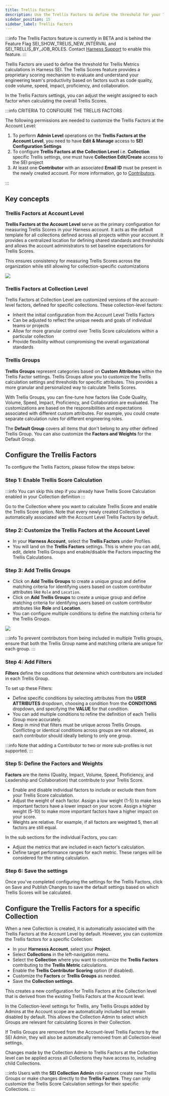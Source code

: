 ```yaml
---
title: Trellis Factors
description: Use the Trellis Factors to define the threshold for your Trellis Metrics calculation.
sidebar_position: 15
sidebar_label: Trellis Factors
---
```


:::info
The Trellis Factors feature is currently in BETA and is behind the Feature Flag SEI_SHOW_TRELIS_NEW_INTERVAL and SEI_TRELLIS_BY_JOB_ROLES. Contact [Harness Support](mailto:support@harness.io) to enable this feature.
:::

Trellis Factors are used to define the threshold for Trellis Metrics calculations in Harness SEI. 
The Trellis Scores feature provides a proprietary scoring mechanism to evaluate and understand your engineering team's productivity based on factors such as code quality, code volume, speed, impact, proficiency, and collaboration.

In the Trellis Factors settings, you can adjust the weight assigned to each factor when calculating the overall Trellis Scores.

:::info CRITERIA TO CONFIGURE THE TRELLIS FACTORS

The following permissions are needed to customize the Trellis Factors at the Account Level:

1. To perform **Admin Level** operations on the **Trellis Factors at the Account Level**, you need to have **Edit & Manage** access to **SEI Configuration Settings**
2. To configure **Trellis Factors at the Collection Level** i.e. **Collection** specific Trellis settings, one must have **Collection Edit/Create** access to the SEI project
3. At least one **Contributor** with an associated **Email ID** must be present in the newly created account. For more information, go to [Contributors](/docs/software-engineering-insights/sei-projects-and-collections/manage-contributors).

:::

## Key concepts

### Trellis Factors at Account Level

**Trellis Factors at the Account Level** serve as the primary configuration for measuring Trellis Scores in your Harness account. It acts as the default template for all collections defined across all projects within your account. It provides a centralized location for defining shared standards and thresholds and allows the account administrators to set baseline expectations for Trellis Scores. 

This ensures consistency for measuring Trellis Scores across the organization while still allowing for collection-specific customizations

![](../static/trellis-central-profile.png)

### Trellis Factors at Collection Level

Trellis Factors at Collection Level are customized versions of the account-level factors, defined for specific collections. These collection-level factors:

* Inherit the initial configuration from the Account Level Trellis Factors
* Can be adjusted to reflect the unique needs and goals of individual teams or projects
* Allow for more granular control over Trellis Score calculations within a particular collection
* Provide flexibility without compromising the overall organizational standards

### Trellis Groups

**Trellis Groups** represent categories based on **Custom Attributes** within the Trellis Factor settings. Trellis Groups allow you to customize the Trellis calculation settings and thresholds for specific attributes. This provides a more granular and personalized way to calculate Trellis Scores.

With Trellis Groups, you can fine-tune how factors like Code Quality, Volume, Speed, Impact, Proficiency, and Collaboration are evaluated. The customizations are based on the responsibilities and expectations associated with different custom attributes. For example, you could create separate calculation rules for different engineering roles.

The **Default Group** covers all items that don't belong to any other defined Trellis Group. You can also customize the **Factors and Weights** for the Default Group.

## Configure the Trellis Factors

To configure the Trellis Factors, please follow the steps below:

### Step 1: Enable Trellis Score Calculation

:::info
You can skip this step if you already have Trellis Score Calculation enabled in your Collection definition
:::

Go to the Collection where you want to calculate Trellis Score and enable the Trellis Score option. Note that every newly created Collection is automatically associated with the Account Level Trellis Factors by default.

### Step 2: Customize the Trellis Factors at the Account Level

* In your **Harness Account**, select the **Trellis Factors** under Profiles.
* You will land on the **Trellis Factors** settings. This is where you can add, edit, delete Trellis Groups and enable/disable the Factors impacting the Trellis Calculations.

### Step 3: Add Trellis Groups

* Click on **Add Trellis Groups** to create a unique group and define matching criteria for identifying users based on custom contributor attributes like `Role` and `Location`.
* Click on **Add Trellis Groups** to create a unique group and define matching criteria for identifying users based on custom contributor attributes like **Role** and **Location**.
* You can configure multiple conditions to define the matching criteria for the Trellis Groups.

![](../static/trellis-groups.png)

:::info
To prevent contributors from being included in multiple Trellis groups, ensure that both the Trellis Group name and matching criteria are unique for each group.
:::

### Step 4: Add Filters

**Filters** define the conditions that determine which contributors are included in each Trellis Group.

To set up these Filters:

* Define specific conditions by selecting attributes from the **USER ATTRIBUTES** dropdown, choosing a condition from the **CONDITIONS** dropdown, and specifying the **VALUE** for that condition.
* You can add multiple conditions to refine the definition of each Trellis Group more accurately.
* Keep in mind that filters must be unique across Trellis Groups. Conflicting or identical conditions across groups are not allowed, as each contributor should ideally belong to only one group.

:::info
Note that adding a Contributor to two or more sub-profiles is not supported.
:::

### Step 5: Define the Factors and Weights

**Factors** are the items (Quality, Impact, Volume, Speed, Proficiency, and Leadership and Collaboration) that contribute to your Trellis Score.

* Enable and disable individual factors to include or exclude them from your Trellis Score calculation.
* Adjust the weight of each factor. Assign a low weight (1-5) to make less important factors have a lower impact on your score. Assign a higher weight (5-10) to make more important factors have a higher impact on your score.
* Weights are relative. For example, if all factors are weighted 5, then all factors are still equal.

In the sub sections for the individual Factors, you can:

* Adjust the metrics that are included in each factor's calculation.
* Define target performance ranges for each metric. These ranges will be considered for the rating calculation.

### Step 6: Save the settings

Once you've completed configuring the settings for the Trellis Factors, click on Save and Publish Changes to save the default settings based on which Trellis Scores will be calculated.

## Configure the Trellis Factors for a specific Collection

When a new Collection is created, it is automatically associated with the Trellis Factors at the Account Level by default. However, you can customize the Trellis factors for a specific Collection:

* In your **Harnesss Account**, select your **Project**.
* Select **Collections** in the left-navigation menu.
* Select the **Collection** where you want to customize the **Trellis Factors** contributing to the **Trellis Metric** calculations.
* Enable the **Trellis Contributor Scoring** option (if disabled).
* Customize the **Factors** or **Trellis Groups** as needed. 
* Save the **Collection settings**.

This creates a new configuration for Trellis Factors at the Collection level that is derived from the existing Trellis Factors at the Account level.

In the Collection-level settings for Trellis, any Trellis Groups added by Admins at the Account scope are automatically included but remain disabled by default. This allows the Collection Admin to select which Groups are relevant for calculating Scores in their Collection.

If Trellis Groups are removed from the Account-level Trellis Factors by the SEI Admin, they will also be automatically removed from all Collection-level settings.

Changes made by the Collection Admin to Trellis Factors at the Collection level can be applied across all Collections they have access to, including child Collections.

:::info
Users with the **SEI Collection Admin** role cannot create new Trellis Groups or make changes directly to the **Trellis Factors**. They can only customize the Trellis Score Calculation settings for their specific Collections.
:::